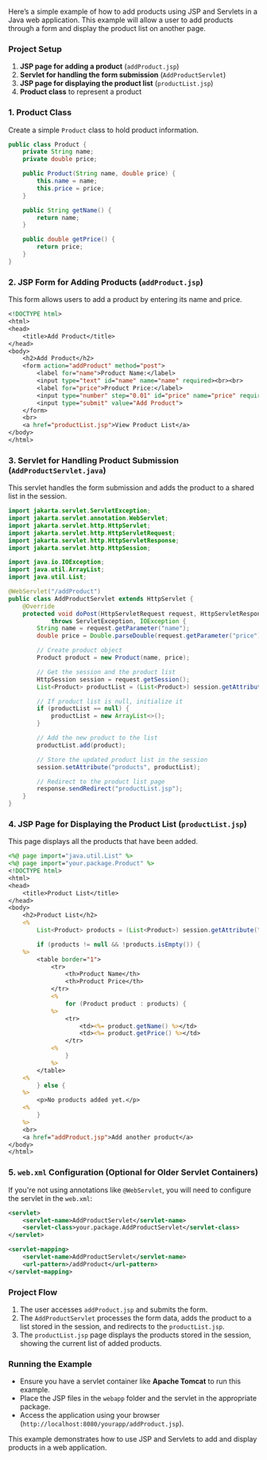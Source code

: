 Here’s a simple example of how to add products using JSP and Servlets in a Java web application. This example will allow a user to add products through a form and display the product list on another page.

### Project Setup

1. **JSP page for adding a product** (`addProduct.jsp`)
2. **Servlet for handling the form submission** (`AddProductServlet`)
3. **JSP page for displaying the product list** (`productList.jsp`)
4. **Product class** to represent a product

### 1. Product Class

Create a simple `Product` class to hold product information.

```java
public class Product {
    private String name;
    private double price;

    public Product(String name, double price) {
        this.name = name;
        this.price = price;
    }

    public String getName() {
        return name;
    }

    public double getPrice() {
        return price;
    }
}
```

### 2. JSP Form for Adding Products (`addProduct.jsp`)

This form allows users to add a product by entering its name and price.

```jsp
<!DOCTYPE html>
<html>
<head>
    <title>Add Product</title>
</head>
<body>
    <h2>Add Product</h2>
    <form action="addProduct" method="post">
        <label for="name">Product Name:</label>
        <input type="text" id="name" name="name" required><br><br>
        <label for="price">Product Price:</label>
        <input type="number" step="0.01" id="price" name="price" required><br><br>
        <input type="submit" value="Add Product">
    </form>
    <br>
    <a href="productList.jsp">View Product List</a>
</body>
</html>
```

### 3. Servlet for Handling Product Submission (`AddProductServlet.java`)

This servlet handles the form submission and adds the product to a shared list in the session.

```java
import jakarta.servlet.ServletException;
import jakarta.servlet.annotation.WebServlet;
import jakarta.servlet.http.HttpServlet;
import jakarta.servlet.http.HttpServletRequest;
import jakarta.servlet.http.HttpServletResponse;
import jakarta.servlet.http.HttpSession;

import java.io.IOException;
import java.util.ArrayList;
import java.util.List;

@WebServlet("/addProduct")
public class AddProductServlet extends HttpServlet {
    @Override
    protected void doPost(HttpServletRequest request, HttpServletResponse response)
            throws ServletException, IOException {
        String name = request.getParameter("name");
        double price = Double.parseDouble(request.getParameter("price"));

        // Create product object
        Product product = new Product(name, price);

        // Get the session and the product list
        HttpSession session = request.getSession();
        List<Product> productList = (List<Product>) session.getAttribute("products");

        // If product list is null, initialize it
        if (productList == null) {
            productList = new ArrayList<>();
        }

        // Add the new product to the list
        productList.add(product);

        // Store the updated product list in the session
        session.setAttribute("products", productList);

        // Redirect to the product list page
        response.sendRedirect("productList.jsp");
    }
}
```

### 4. JSP Page for Displaying the Product List (`productList.jsp`)

This page displays all the products that have been added.

```jsp
<%@ page import="java.util.List" %>
<%@ page import="your.package.Product" %>
<!DOCTYPE html>
<html>
<head>
    <title>Product List</title>
</head>
<body>
    <h2>Product List</h2>
    <%
        List<Product> products = (List<Product>) session.getAttribute("products");

        if (products != null && !products.isEmpty()) {
    %>
        <table border="1">
            <tr>
                <th>Product Name</th>
                <th>Product Price</th>
            </tr>
            <%
                for (Product product : products) {
            %>
                <tr>
                    <td><%= product.getName() %></td>
                    <td><%= product.getPrice() %></td>
                </tr>
            <%
                }
            %>
        </table>
    <%
        } else {
    %>
        <p>No products added yet.</p>
    <%
        }
    %>
    <br>
    <a href="addProduct.jsp">Add another product</a>
</body>
</html>
```

### 5. `web.xml` Configuration (Optional for Older Servlet Containers)

If you're not using annotations like `@WebServlet`, you will need to configure the servlet in the `web.xml`:

```xml
<servlet>
    <servlet-name>AddProductServlet</servlet-name>
    <servlet-class>your.package.AddProductServlet</servlet-class>
</servlet>

<servlet-mapping>
    <servlet-name>AddProductServlet</servlet-name>
    <url-pattern>/addProduct</url-pattern>
</servlet-mapping>
```

### Project Flow

1. The user accesses `addProduct.jsp` and submits the form.
2. The `AddProductServlet` processes the form data, adds the product to a list stored in the session, and redirects to the `productList.jsp`.
3. The `productList.jsp` page displays the products stored in the session, showing the current list of added products.

### Running the Example

- Ensure you have a servlet container like **Apache Tomcat** to run this example.
- Place the JSP files in the `webapp` folder and the servlet in the appropriate package.
- Access the application using your browser (`http://localhost:8080/yourapp/addProduct.jsp`).

This example demonstrates how to use JSP and Servlets to add and display products in a web application.